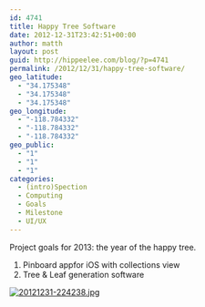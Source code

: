 ```yaml
---
id: 4741
title: Happy Tree Software
date: 2012-12-31T23:42:51+00:00
author: matth
layout: post
guid: http://hippeelee.com/blog/?p=4741
permalink: /2012/12/31/happy-tree-software/
geo_latitude:
  - "34.175348"
  - "34.175348"
  - "34.175348"
geo_longitude:
  - "-118.784332"
  - "-118.784332"
  - "-118.784332"
geo_public:
  - "1"
  - "1"
  - "1"
categories:
  - (intro)Spection
  - Computing
  - Goals
  - Milestone
  - UI/UX
---
```

Project goals for 2013: the year of the happy tree. 

  1. Pinboard appfor iOS with collections view
  2. Tree & Leaf generation software

[<img src="http://localhost/wp-content/uploads/2012/12/20121231-224238.jpg" alt="20121231-224238.jpg" class="alignnone size-full" />](http://localhost/wp-content/uploads/2012/12/20121231-224238.jpg)